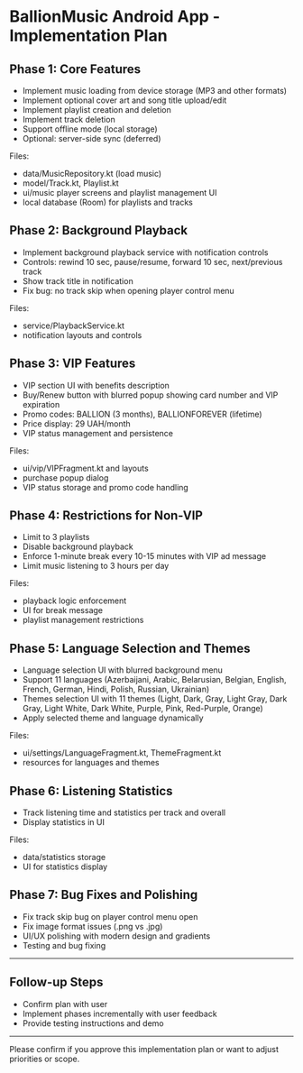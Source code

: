 # BallionMusic Android App - Implementation Plan

## Phase 1: Core Features
- Implement music loading from device storage (MP3 and other formats)
- Implement optional cover art and song title upload/edit
- Implement playlist creation and deletion
- Implement track deletion
- Support offline mode (local storage)
- Optional: server-side sync (deferred)

Files:
- data/MusicRepository.kt (load music)
- model/Track.kt, Playlist.kt
- ui/music player screens and playlist management UI
- local database (Room) for playlists and tracks

## Phase 2: Background Playback
- Implement background playback service with notification controls
- Controls: rewind 10 sec, pause/resume, forward 10 sec, next/previous track
- Show track title in notification
- Fix bug: no track skip when opening player control menu

Files:
- service/PlaybackService.kt
- notification layouts and controls

## Phase 3: VIP Features
- VIP section UI with benefits description
- Buy/Renew button with blurred popup showing card number and VIP expiration
- Promo codes: BALLION (3 months), BALLIONFOREVER (lifetime)
- Price display: 29 UAH/month
- VIP status management and persistence

Files:
- ui/vip/VIPFragment.kt and layouts
- purchase popup dialog
- VIP status storage and promo code handling

## Phase 4: Restrictions for Non-VIP
- Limit to 3 playlists
- Disable background playback
- Enforce 1-minute break every 10-15 minutes with VIP ad message
- Limit music listening to 3 hours per day

Files:
- playback logic enforcement
- UI for break message
- playlist management restrictions

## Phase 5: Language Selection and Themes
- Language selection UI with blurred background menu
- Support 11 languages (Azerbaijani, Arabic, Belarusian, Belgian, English, French, German, Hindi, Polish, Russian, Ukrainian)
- Themes selection UI with 11 themes (Light, Dark, Gray, Light Gray, Dark Gray, Light White, Dark White, Purple, Pink, Red-Purple, Orange)
- Apply selected theme and language dynamically

Files:
- ui/settings/LanguageFragment.kt, ThemeFragment.kt
- resources for languages and themes

## Phase 6: Listening Statistics
- Track listening time and statistics per track and overall
- Display statistics in UI

Files:
- data/statistics storage
- UI for statistics display

## Phase 7: Bug Fixes and Polishing
- Fix track skip bug on player control menu open
- Fix image format issues (.png vs .jpg)
- UI/UX polishing with modern design and gradients
- Testing and bug fixing

---

## Follow-up Steps
- Confirm plan with user
- Implement phases incrementally with user feedback
- Provide testing instructions and demo

---

Please confirm if you approve this implementation plan or want to adjust priorities or scope.
